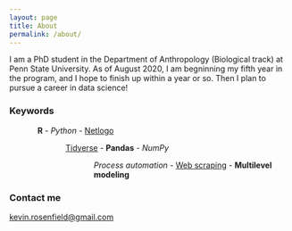 ```yaml
---
layout: page
title: About
permalink: /about/
---
```


I am  a PhD student in the Department of Anthropology (Biological track) at Penn State University. As of August 2020, I am begninning my fifth year in the program, and I hope to finish up within a year or so. Then I plan to pursue a career in data science!

### Keywords
<p style="margin-left:10%;"><b>R</b> - <i>Python</i> - <u>Netlogo</u></p>  
<p style="margin-left:20%;"><u>Tidyerse</u> - <b>Pandas</b> - <i>NumPy</i></p>
<p style="margin-left:30%;"><i>Process automation</i> - <u>Web scraping</u> - <b>Multilevel modeling</b></p>  
  
### Contact me

[kevin.rosenfield@gmail.com](mailto:kevin.rosenfield@gmail.com)
